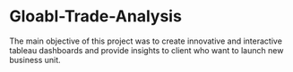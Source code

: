 # Gloabl-Trade-Analysis
The main objective of this project was to create innovative and interactive tableau dashboards and provide insights to client who want to launch new business unit.

